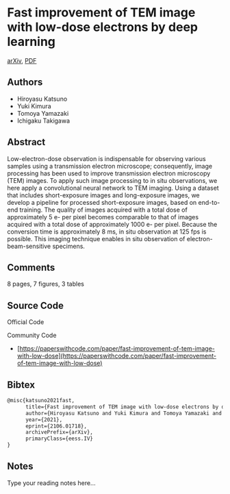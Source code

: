 
# Fast improvement of TEM image with low-dose electrons by deep learning

[arXiv](https://arxiv.org/abs/2106.01718), [PDF](https://arxiv.org/pdf/2106.01718.pdf)

## Authors

- Hiroyasu Katsuno
- Yuki Kimura
- Tomoya Yamazaki
- Ichigaku Takigawa

## Abstract

Low-electron-dose observation is indispensable for observing various samples using a transmission electron microscope; consequently, image processing has been used to improve transmission electron microscopy (TEM) images. To apply such image processing to in situ observations, we here apply a convolutional neural network to TEM imaging. Using a dataset that includes short-exposure images and long-exposure images, we develop a pipeline for processed short-exposure images, based on end-to-end training. The quality of images acquired with a total dose of approximately 5 e- per pixel becomes comparable to that of images acquired with a total dose of approximately 1000 e- per pixel. Because the conversion time is approximately 8 ms, in situ observation at 125 fps is possible. This imaging technique enables in situ observation of electron-beam-sensitive specimens.

## Comments

8 pages, 7 figures, 3 tables

## Source Code

Official Code



Community Code

- [https://paperswithcode.com/paper/fast-improvement-of-tem-image-with-low-dose](https://paperswithcode.com/paper/fast-improvement-of-tem-image-with-low-dose)

## Bibtex

```tex
@misc{katsuno2021fast,
      title={Fast improvement of TEM image with low-dose electrons by deep learning}, 
      author={Hiroyasu Katsuno and Yuki Kimura and Tomoya Yamazaki and Ichigaku Takigawa},
      year={2021},
      eprint={2106.01718},
      archivePrefix={arXiv},
      primaryClass={eess.IV}
}
```

## Notes

Type your reading notes here...

